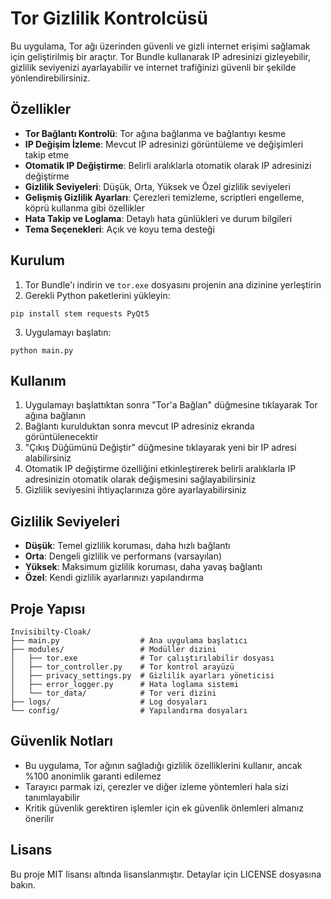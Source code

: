 # Tor Gizlilik Kontrolcüsü

Bu uygulama, Tor ağı üzerinden güvenli ve gizli internet erişimi sağlamak için geliştirilmiş bir araçtır. Tor Bundle kullanarak IP adresinizi gizleyebilir, gizlilik seviyenizi ayarlayabilir ve internet trafiğinizi güvenli bir şekilde yönlendirebilirsiniz.

## Özellikler

- **Tor Bağlantı Kontrolü**: Tor ağına bağlanma ve bağlantıyı kesme
- **IP Değişim İzleme**: Mevcut IP adresinizi görüntüleme ve değişimleri takip etme
- **Otomatik IP Değiştirme**: Belirli aralıklarla otomatik olarak IP adresinizi değiştirme
- **Gizlilik Seviyeleri**: Düşük, Orta, Yüksek ve Özel gizlilik seviyeleri
- **Gelişmiş Gizlilik Ayarları**: Çerezleri temizleme, scriptleri engelleme, köprü kullanma gibi özellikler
- **Hata Takip ve Loglama**: Detaylı hata günlükleri ve durum bilgileri
- **Tema Seçenekleri**: Açık ve koyu tema desteği

## Kurulum

1. Tor Bundle'ı indirin ve `tor.exe` dosyasını projenin ana dizinine yerleştirin
2. Gerekli Python paketlerini yükleyin:

```
pip install stem requests PyQt5
```

3. Uygulamayı başlatın:

```
python main.py
```

## Kullanım

1. Uygulamayı başlattıktan sonra "Tor'a Bağlan" düğmesine tıklayarak Tor ağına bağlanın
2. Bağlantı kurulduktan sonra mevcut IP adresiniz ekranda görüntülenecektir
3. "Çıkış Düğümünü Değiştir" düğmesine tıklayarak yeni bir IP adresi alabilirsiniz
4. Otomatik IP değiştirme özelliğini etkinleştirerek belirli aralıklarla IP adresinizin otomatik olarak değişmesini sağlayabilirsiniz
5. Gizlilik seviyesini ihtiyaçlarınıza göre ayarlayabilirsiniz

## Gizlilik Seviyeleri

- **Düşük**: Temel gizlilik koruması, daha hızlı bağlantı
- **Orta**: Dengeli gizlilik ve performans (varsayılan)
- **Yüksek**: Maksimum gizlilik koruması, daha yavaş bağlantı
- **Özel**: Kendi gizlilik ayarlarınızı yapılandırma

## Proje Yapısı

```
Invisibilty-Cloak/
├── main.py                  # Ana uygulama başlatıcı
├── modules/                 # Modüller dizini
│   ├── tor.exe              # Tor çalıştırılabilir dosyası
│   ├── tor_controller.py    # Tor kontrol arayüzü
│   ├── privacy_settings.py  # Gizlilik ayarları yöneticisi
│   ├── error_logger.py      # Hata loglama sistemi
│   └── tor_data/            # Tor veri dizini
├── logs/                    # Log dosyaları
└── config/                  # Yapılandırma dosyaları
```

## Güvenlik Notları

- Bu uygulama, Tor ağının sağladığı gizlilik özelliklerini kullanır, ancak %100 anonimlik garanti edilemez
- Tarayıcı parmak izi, çerezler ve diğer izleme yöntemleri hala sizi tanımlayabilir
- Kritik güvenlik gerektiren işlemler için ek güvenlik önlemleri almanız önerilir

## Lisans

Bu proje MIT lisansı altında lisanslanmıştır. Detaylar için LICENSE dosyasına bakın.